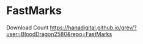 # FastMarks

Download Count https://hanadigital.github.io/grev/?user=BloodDragon2580&repo=FastMarks
